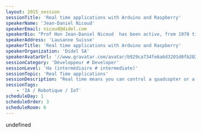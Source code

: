 ```yaml
---
layout: 2015_session
sessionTitle: 'Real time applications with Arduino and Raspberry'
speakerName: 'Jean-Daniel Nicoud'
speakerEmail: nicoud@didel.com
speakerBio: "Prof Hon Jean-Daniel Nicoud  has been active, from 1970 till 2000, teaching and doing research on microcomputers applications at the EPFL. He beleived early in the mouse, and Logitech started its successfull activity by selling the mice developped in his lab in 1979. He developped the Smaky family of personal computers, equivalent in performance to the Apple models, from 1976 till 1994. The software of these machines has a PC emulation, see http://infini.smaky.ch/\n\nJDN is still very active developing educational tools and robots within Didel.\n"
speakerAddress: 'Lausanne Suisse'
speakerTitle: 'Real time applications with Arduino and Raspberry'
speakerOrganization: 'Didel SA'
speakerAvatarUrl: '//www.gravatar.com/avatar/b929ca734fe6a6d3201d0fb202a45681?size=200&default=mm'
sessionCategory: 'Développeur # Developer'
sessionLevel: 'Ha (intermédiaire # intermediate)'
sessionTopic: 'Real Time applications'
sessionDescription: "Real time means you can control a quadcopter or a machine tool. You need a 1ms response time and less than 1000 instructions are required to read sensors and decide for the control values for the next 1ms. It’s easy with a 10 MHz micro, but this suppose to understand the microcontroller, use an oscilloscope to check librairie’s response time and rewrite them when not acceptable. Something like Wirth’s law apply to microcontrollers: when the manufacturer double the clock frequency, its system software gets 2 time larger. Linux is great, but not for real time.\nSolution is to use smart peripherals with their own micro, controlled via an I2C channel. Timing constraints and pedagogical interest will be developed in the presentation.\n"
sessionTags:
    - 'IA / Robotique / IoT'
scheduleDay: 1
scheduleOrder: 3
scheduleRoom: 6
---
```


undefined
